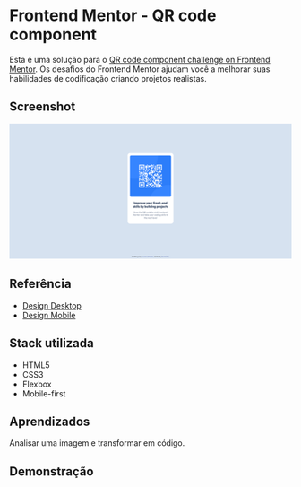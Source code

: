 
# Frontend Mentor - QR code component
Esta é uma solução para o [QR code component challenge on Frontend Mentor](https://www.frontendmentor.io/challenges/qr-code-component-iux_sIO_H). Os desafios do Frontend Mentor ajudam você a melhorar suas habilidades de codificação criando projetos realistas. 




## Screenshot

![](./screenshot.png)
## Referência

 - [Design Desktop](![](./design/desktop-design.jpg))
 - [Design Mobile](![](./design/mobile-design.jpg))



## Stack utilizada

- HTML5 
- CSS3
- Flexbox
- Mobile-first


## Aprendizados

Analisar uma imagem e transformar em código. 

## Demonstração

